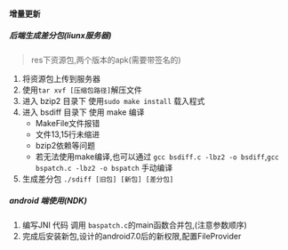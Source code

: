 #### 增量更新

##### 后端生成差分包(liunx服务器)
> res下资源包,两个版本的apk(需要带签名的)

1. 将资源包上传到服务器
2. 使用`tar xvf [压缩包路径]`解压文件
3. 进入 bzip2 目录下 使用`sudo make install` 载入程式
4. 进入 bsdiff 目录下 使用 make 编译
    * MakeFile文件报错
    * 文件13,15行未缩进
    * bzip2依赖等问题
    * 若无法使用make编译,也可以通过 `gcc bsdiff.c -lbz2 -o bsdiff`,`gcc bspatch.c -lbz2 -o bspatch` 手动编译
5. 生成差分包 `./sdiff [旧包] [新包] [差分包]`

##### android 端使用(NDK)
1. 编写JNI 代码 调用 `baspatch.c`的main函数合并包,(注意参数顺序)
2. 完成后安装新包,设计的android7.0后的新权限,配置FileProvider